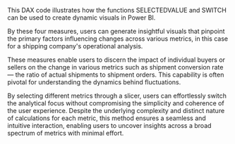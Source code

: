 This DAX code illustrates how the functions SELECTEDVALUE and SWITCH can be used to create dynamic visuals in Power BI. 

By  these four measures, users can generate insightful visuals that pinpoint the primary factors influencing changes across various metrics, in this case for a shipping company's operational analysis.

These measures enable users to discern the impact of individual buyers or sellers on the change in various metrics such as shipment conversion rate — the ratio of actual shipments to shipment orders. This capability is often pivotal for understanding the dynamics behind fluctuations.

By selecting different metrics through a slicer, users can effortlessly switch the analytical focus without compromising the simplicity and coherence of the user experience. Despite the underlying complexity and distinct nature of calculations for each metric, this method ensures a seamless and intuitive interaction, enabling users to uncover insights across a broad spectrum of metrics with minimal effort.
